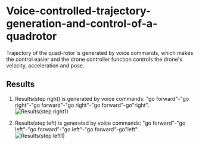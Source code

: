 # Voice-controlled-trajectory-generation-and-control-of-a-quadrotor
Trajectory of the quad-rotor is generated by voice commands, which makes the control easier and the drone controller function controls the drone's velocity, acceleration and pose.

## Results
1. Results(step right) is generated by voice commands: "go forward"-"go right"-"go forward"-"go right"-"go forward"-go"right".
![Results(step right1)](https://user-images.githubusercontent.com/67323988/98485333-c34dc200-223b-11eb-9dce-605577716fc6.png)

2. Results(step left) is generated by voice commands: "go forward"-"go left"-"go forward"-"go left"-"go forward"-go"left".   
![Results(step left1)](https://user-images.githubusercontent.com/67323988/98485344-cc3e9380-223b-11eb-93ba-7d9f828b255a.png)


